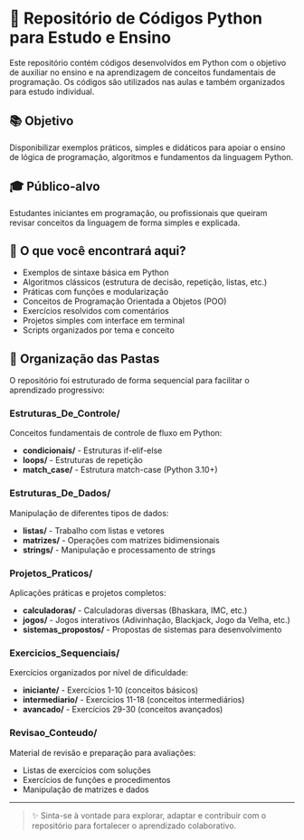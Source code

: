 # 🐍 Repositório de Códigos Python para Estudo e Ensino

Este repositório contém códigos desenvolvidos em Python com o objetivo de auxiliar no ensino e na aprendizagem de conceitos fundamentais de programação. Os códigos são utilizados nas aulas e também organizados para estudo individual.

## 📚 Objetivo

Disponibilizar exemplos práticos, simples e didáticos para apoiar o ensino de lógica de programação, algoritmos e fundamentos da linguagem Python.

## 🎓 Público-alvo

Estudantes iniciantes em programação, ou profissionais que queiram revisar conceitos da linguagem de forma simples e explicada.

## 🧠 O que você encontrará aqui?

- Exemplos de sintaxe básica em Python
- Algoritmos clássicos (estrutura de decisão, repetição, listas, etc.)
- Práticas com funções e modularização
- Conceitos de Programação Orientada a Objetos (POO)
- Exercícios resolvidos com comentários
- Projetos simples com interface em terminal
- Scripts organizados por tema e conceito

## 📁 Organização das Pastas

O repositório foi estruturado de forma sequencial para facilitar o aprendizado progressivo:

### **Estruturas_De_Controle/**
Conceitos fundamentais de controle de fluxo em Python:
- **condicionais/** - Estruturas if-elif-else
- **loops/** - Estruturas de repetição
- **match_case/** - Estrutura match-case (Python 3.10+)

### **Estruturas_De_Dados/**
Manipulação de diferentes tipos de dados:
- **listas/** - Trabalho com listas e vetores
- **matrizes/** - Operações com matrizes bidimensionais
- **strings/** - Manipulação e processamento de strings

### **Projetos_Praticos/**
Aplicações práticas e projetos completos:
- **calculadoras/** - Calculadoras diversas (Bhaskara, IMC, etc.)
- **jogos/** - Jogos interativos (Adivinhação, Blackjack, Jogo da Velha, etc.)
- **sistemas_propostos/** - Propostas de sistemas para desenvolvimento

### **Exercicios_Sequenciais/**
Exercícios organizados por nível de dificuldade:
- **iniciante/** - Exercícios 1-10 (conceitos básicos)
- **intermediario/** - Exercícios 11-18 (conceitos intermediários)
- **avancado/** - Exercícios 29-30 (conceitos avançados)

### **Revisao_Conteudo/**
Material de revisão e preparação para avaliações:
- Listas de exercícios com soluções
- Exercícios de funções e procedimentos
- Manipulação de matrizes e dados

---

> ✨ Sinta-se à vontade para explorar, adaptar e contribuir com o repositório para fortalecer o aprendizado colaborativo.
